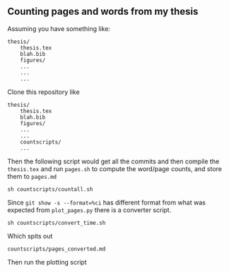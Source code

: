 ## Counting pages and words from my thesis

Assuming you have something like:

    thesis/
        thesis.tex
        blah.bib
        figures/
        ...
        ...
        ...

Clone this repository like

    thesis/
        thesis.tex
        blah.bib
        figures/
        ...
        ...
        countscripts/
        ...


Then the following script would get all the commits and then compile the `thesis.tex` and run `pages.sh` to compute the word/page counts, and store them to `pages.md`

    sh countscripts/countall.sh

Since `git show -s --format=%ci` has different format from what was expected from `plot_pages.py` there is a converter script.

    sh countscripts/convert_time.sh

Which spits out

    countscripts/pages_converted.md

Then run the plotting script

    
